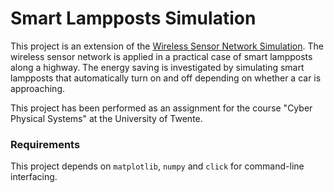# Smart Lampposts Simulation

This project is an extension of the [Wireless Sensor Network Simulation](https://github.com/stan-v/wsn-simulation). The wireless sensor network is applied in a practical case of smart lampposts along a highway.
The energy saving is investigated by simulating smart lampposts that automatically turn on and off depending on whether a car is approaching. 

This project has been performed as an assignment for the course "Cyber Physical Systems" at the University of Twente.

### Requirements
This project depends on `matplotlib`, `numpy` and `click` for command-line interfacing. 
